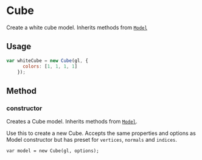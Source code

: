 # Cube

Create a white cube model. Inherits methods from [`Model`](/#/documentation/api-reference/model)

## Usage

```js
var whiteCube = new Cube(gl, {
      colors: [1, 1, 1, 1]
    });
```

## Method

### constructor

Creates a Cube model. Inherits methods from [`Model`](/#/documentation/api-reference/model).


Use this to create a new Cube. Accepts the same properties and options as Model constructor but has preset for `vertices`, `normals` and `indices`.

`var model = new Cube(gl, options);`
